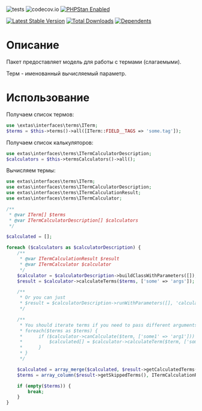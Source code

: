 ![tests](https://github.com/jeyroik/extas-terms/workflows/PHP%20Composer/badge.svg?branch=master&event=push)
![codecov.io](https://codecov.io/gh/jeyroik/extas-terms/coverage.svg?branch=master)
<a href="https://github.com/phpstan/phpstan"><img src="https://img.shields.io/badge/PHPStan-enabled-brightgreen.svg?style=flat" alt="PHPStan Enabled"></a> 

[![Latest Stable Version](https://poser.pugx.org/jeyroik/extas-terms/v)](//packagist.org/packages/jeyroik/extas-q-crawlers)
[![Total Downloads](https://poser.pugx.org/jeyroik/extas-terms/downloads)](//packagist.org/packages/jeyroik/extas-q-crawlers)
[![Dependents](https://poser.pugx.org/jeyroik/extas-terms/dependents)](//packagist.org/packages/jeyroik/extas-q-crawlers)


# Описание

Пакет предоставляет модель для работы с термами (слагаемыми).

Терм - именованный вычисляемый параметр.

# Использование

Получаем список термов:

```php
use \extas\interfaces\terms\ITerm;
$terms = $this->terms()->all([ITerm::FIELD__TAGS => 'some.tag']);
```

Получаем список калькуляторов:

```php
use extas\interfaces\terms\ITermCalculatorDescription;
$calculators = $this->termsCalculators()->all();
```

Вычисляем термы:

```php
use extas\interfaces\terms\ITerm;
use extas\interfaces\terms\ITermCalculatorDescription;
use extas\interfaces\terms\ITermCalculationResult;
use extas\interfaces\terms\ITermCalculator;

/**
 * @var ITerm[] $terms
 * @var ITermCalculatorDescription[] $calculators
 */

$calculated = [];

foreach ($calculators as $calculatorDescription) {
    /**
     * @var ITermCalculationResult $result
     * @var ITermCalculator $calculator
     */
    $calculator = $calculatorDescription->buildClassWithParameters([]);
    $result = $calculator->calculateTerms($terms, ['some' => 'args']);

    /**
     * Or you can just 
     * $result = $calculatorDescription->runWithParameters([], 'calculateTerms', $terms);
     */

    /**
     * You should iterate terms if you need to pass different arguments to each of them:
     * foreach($terms as $terms) {
     *      if ($calculator->canCalculate($term, ['some1' => 'arg1'])) {
     *          $calculated[] = $calculator->calculateTerm($term, ['some1' => 'arg1']);
     *      } 
     * }
     */

    $calculated = array_merge($calculated, $result->getCalculatedTerms());
    $terms = array_column($result->getSkippedTerms(), ITermCalculationResult::SKIPPED__TERM);

    if (empty($terms)) {
        break;
    }
}
```